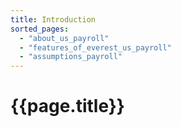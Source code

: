 ```yaml
---
title: Introduction
sorted_pages:
  - "about_us_payroll"
  - "features_of_everest_us_payroll"
  - "assumptions_payroll"
---
```

# {{page.title}}
